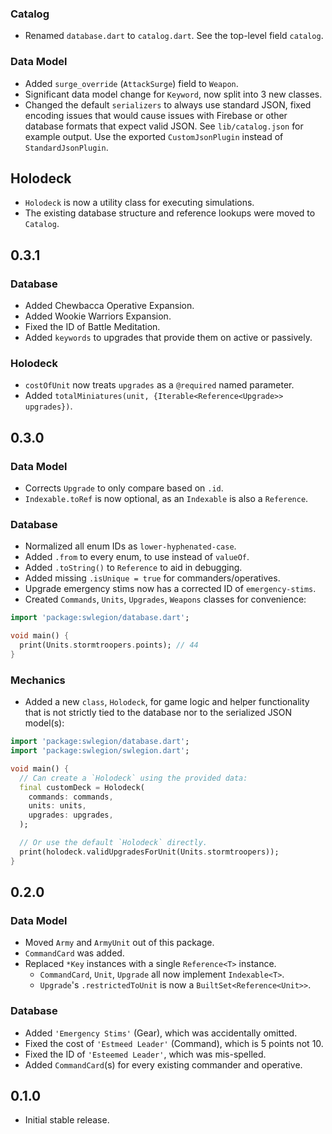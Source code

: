### Catalog

- Renamed `database.dart` to `catalog.dart`. See the top-level field `catalog`.

### Data Model

- Added `surge_override` (`AttackSurge`) field to `Weapon`.
- Significant data model change for `Keyword`, now split into 3 new classes.
- Changed the default `serializers` to always use standard JSON, fixed encoding
  issues that would cause issues with Firebase or other database formats that
  expect valid JSON. See `lib/catalog.json` for example output. Use the exported
  `CustomJsonPlugin` instead of `StandardJsonPlugin`.

## Holodeck

- `Holodeck` is now a utility class for executing simulations.
- The existing database structure and reference lookups were moved to `Catalog`.

## 0.3.1

### Database

- Added Chewbacca Operative Expansion.
- Added Wookie Warriors Expansion.
- Fixed the ID of Battle Meditation.
- Added `keywords` to upgrades that provide them on active or passively.

### Holodeck

- `costOfUnit` now treats `upgrades` as a `@required` named parameter.
- Added `totalMiniatures(unit, {Iterable<Reference<Upgrade>> upgrades})`.

## 0.3.0

### Data Model

- Corrects `Upgrade` to only compare based on `.id`.
- `Indexable.toRef` is now optional, as an `Indexable` is also a `Reference`.

### Database

- Normalized all enum IDs as `lower-hyphenated-case`.
- Added `.from` to every enum, to use instead of `valueOf`.
- Added `.toString()` to `Reference` to aid in debugging.
- Added missing `.isUnique = true` for commanders/operatives.
- Upgrade emergency stims now has a corrected ID of `emergency-stims`.
- Created `Commands`, `Units`, `Upgrades`, `Weapons` classes for convenience:

```dart
import 'package:swlegion/database.dart';

void main() {
  print(Units.stormtroopers.points); // 44
}
```

### Mechanics

- Added a new `class`, `Holodeck`, for game logic and helper functionality that
  is not strictly tied to the database nor to the serialized JSON model(s):

```dart
import 'package:swlegion/database.dart';
import 'package:swlegion/swlegion.dart';

void main() {
  // Can create a `Holodeck` using the provided data:
  final customDeck = Holodeck(
    commands: commands,
    units: units,
    upgrades: upgrades,
  );

  // Or use the default `Holodeck` directly.
  print(holodeck.validUpgradesForUnit(Units.stormtroopers));
}
```

## 0.2.0

### Data Model

- Moved `Army` and `ArmyUnit` out of this package.
- `CommandCard` was added.
- Replaced `*Key` instances with a single `Reference<T>` instance.
  - `CommandCard`, `Unit`, `Upgrade` all now implement `Indexable<T>`.
  - `Upgrade`'s `.restrictedToUnit` is now a `BuiltSet<Reference<Unit>>`.

### Database

- Added `'Emergency Stims'` (Gear), which was accidentally omitted.
- Fixed the cost of `'Estmeed Leader'` (Command), which is 5 points not 10.
- Fixed the ID of `'Esteemed Leader'`, which was mis-spelled.
- Added `CommandCard`(s) for every existing commander and operative.

## 0.1.0

- Initial stable release.
